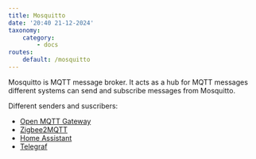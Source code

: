 ```yaml
---
title: Mosquitto
date: '20:40 21-12-2024'
taxonomy:
    category:
        - docs
routes:
    default: /mosquitto
---
```


Mosquitto is MQTT message broker. It acts as a hub for MQTT messages different systems can send and subscribe messages from Mosquitto.

Different senders and suscribers:
* [Open MQTT Gateway](/open-mqtt-gateway)
* [Zigbee2MQTT](/zigbee2mqtt)
* [Home Assistant](/home-assistan)
* [Telegraf](/telegraf)
